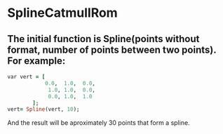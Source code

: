 # SplineCatmullRom
The initial function is Spline(points without format, number of points between two points).
For example:
------------
```ruby
var vert = [
            0.0,  1.0,  0.0,
             1.0, 1.0,  0.0,
             0.0, 1.0,  1.0
        ];
vert= Spline(vert, 10);
```
And the result will be aproximately 30 points that form a spline. 
